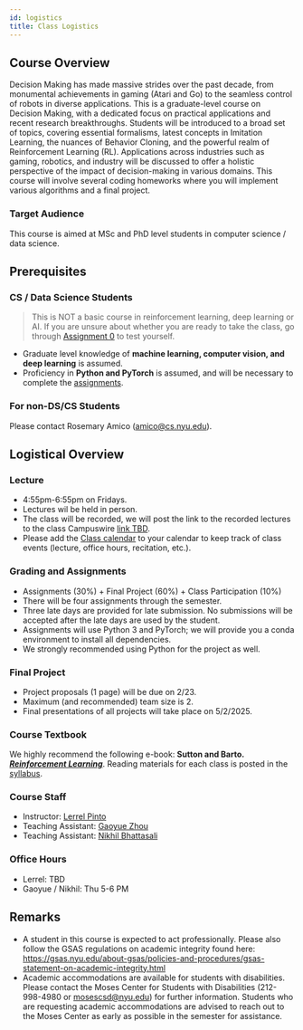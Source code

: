```yaml
---
id: logistics
title: Class Logistics
---
```


## Course Overview
Decision Making has made massive strides over the past decade, from monumental achievements in gaming (Atari and Go) to the seamless control of robots in diverse applications. This is a graduate-level course on Decision Making,  with a dedicated focus on practical applications and recent research breakthroughs. Students will be introduced to a broad set of topics, covering essential formalisms, latest concepts in Imitation Learning, the nuances of Behavior Cloning, and the powerful realm of Reinforcement Learning (RL). Applications across industries such as gaming, robotics, and industry will be discussed to offer a holistic perspective of the impact of decision-making in various domains. This course will involve several coding homeworks where you will implement various algorithms and a final project.

### Target Audience
This course is aimed at MSc and PhD level students in computer science / data science.

## Prerequisites
### CS / Data Science Students
> This is NOT a basic course in reinforcement learning, deep learning or AI. If you are unsure about whether you are ready to take the class, go through [Assignment 0](assignments) to test yourself.

* Graduate level knowledge of **machine learning, computer vision, and deep learning** is assumed. 
* Proficiency in **Python and PyTorch** is assumed, and will be necessary to complete the [assignments](assignments).

### For non-DS/CS Students
Please contact Rosemary Amico (amico@cs.nyu.edu).

## Logistical Overview

### Lecture
* 4:55pm-6:55pm on Fridays.
* Lectures wil be held in person.
* The class will be recorded, we will post the link to the recorded lectures to the class Campuswire [link TBD](https://campuswire.com/c/GEAA805EF/feed/).
* Please add the [Class calendar](https://calendar.google.com/calendar/u/0?cid=Y18yN2RlM2I1NzRkZjQ1NDYwMTQxNTRlMWJjZGE0NzZmMzM4MWZkODdiNmE1MjMzMzFmMTdmYTgyOTY4NWQ2Mjk2QGdyb3VwLmNhbGVuZGFyLmdvb2dsZS5jb20) to your calendar to keep track of class events (lecture, office hours, recitation, etc.).

### Grading and Assignments
* Assignments (30%) + Final Project (60%) + Class Participation (10%)
* There will be four assignments through the semester.
* Three late days are provided for late submission. No submissions will be accepted after the late days are used by the student.
* Assignments will use Python 3 and PyTorch; we will provide you a conda environment to install all dependencies.
* We strongly recommended using Python for the project as well.
<!-- * To complete the assignemnt, you would need GPU access. Use [Greene](https://sites.google.com/a/nyu.edu/nyu-hpc/systems/greene-cluster) if you need access to one. -->

### Final Project
* Project proposals (1 page) will be due on 2/23.
* Maximum (and recommended) team size is 2.
* Final presentations of all projects will take place on 5/2/2025.

### Course Textbook
We highly recommend the following e-book: **Sutton and Barto. _[Reinforcement Learning](http://incompleteideas.net/book/RLbook2020.pdf)_**. Reading materials for each class is posted in the [syllabus](syllabus).

### Course Staff
* Instructor: [Lerrel Pinto](https://www.lerrelpinto.com/)
* Teaching Assistant: [Gaoyue Zhou](https://gaoyuezhou.github.io/)
* Teaching Assistant: [Nikhil Bhattasali](https://www.hertzfoundation.org/person/nikhil-bhattasali/)

### Office Hours
* Lerrel: TBD
* Gaoyue / Nikhil: Thu 5-6 PM

## Remarks
* A student in this course is expected to act professionally. Please also follow the GSAS regulations on academic integrity found here: https://gsas.nyu.edu/about-gsas/policies-and-procedures/gsas-statement-on-academic-integrity.html
* Academic accommodations are available for students with disabilities. Please contact the Moses Center for Students with Disabilities (212-998-4980 or mosescsd@nyu.edu) for further information. Students who are requesting academic accommodations are advised to reach out to the Moses Center as early as possible in the semester for assistance.